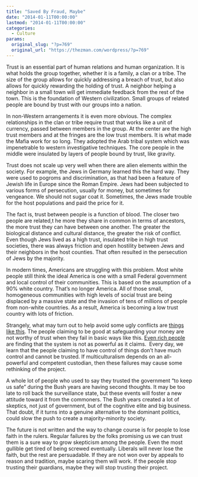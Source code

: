 ```yaml
---
title: "Saved By Fraud, Maybe"
date: "2014-01-11T00:00:00"
lastmod: "2014-01-11T00:00:00"
categories:
  - Culture
params:
  original_slug: "?p=769"
  original_url: "https://thezman.com/wordpress/?p=769"
---
```


Trust is an essential part of human relations and human organization. It
is what holds the group together, whether it is a family, a clan or a
tribe. The size of the group allows for quickly addressing a breach of
trust, but also allows for quickly rewarding the holding of trust. A
neighbor helping a neighbor in a small town will get immediate feedback
from the rest of the town. This is the foundation of Western
civilization. Small groups of related people are bound by trust with our
groups into a nation.

In non-Western arrangements it is even more obvious. The complex
relationships in the clan or tribe require trust that works like a unit
of currency, passed between members in the group. At the center are the
high trust members and at the fringes are the low trust members. It is
what made the Mafia work for so long. They adopted the Arab tribal
system which was impenetrable to western investigative techniques. The
core people in the middle were insulated by layers of people bound by
trust, like gravity.

Trust does not scale up very well when there are alien elements within
the society. For example, the Jews in Germany learned this the hard way.
They were used to pogroms and discrimination, as that had been a feature
of Jewish life in Europe since the Roman Empire. Jews had been subjected
to various forms of persecution, usually for money, but sometimes for
vengeance. We should not sugar coat it. Sometimes, the Jews made trouble
for the host populations and paid the price for it.

The fact is, trust between people is a function of blood. The closer two
people are related,t he more they share in common in terms of ancestors,
the more trust they can have between one another. The greater the
biological distance and cultural distance, the greater the risk of
conflict. Even though Jews lived as a high trust, insulated tribe in
high trust societies, there was always friction and open hostility
between Jews and their neighbors in the host counties. That often
resulted in the persecution of Jews by the majority.

In modern times, Americans are struggling with this problem. Most white
people still think the ideal America is one with a small Federal
government and local control of their communities. This is based on the
assumption of a 90% white country. That’s no longer America. All of
those small, homogeneous communities with high levels of social trust
are being displaced by a massive state and the invasion of tens of
millions of people from non-white countries. As a result, America is
becoming a low trust country with lots of friction.

Strangely, what may turn out to help avoid some ugly conflicts are
[things like
this](http://news.yahoo.com/target-says-data-breach-hit-70-mn-customers-150615694.html).
The people claiming to be good at safeguarding your money are not worthy
of trust when they fail in basic ways like this. [Even rich
people](http://news.cnet.com/8301-1009_3-57617075-83/credit-card-hackers-hit-neiman-marcus/)
are finding that the system is not as powerful as it claims.  Every day,
we learn that the people claiming to have control of things don’t have
much control and cannot be trusted. If multiculturalism depends on an
all-powerful and competent custodian, then these failures may cause some
rethinking of the project.

A whole lot of people who used to say they trusted the government “to
keep us safe” during the Bush years are having second thoughts. It may
be too late to roll back the surveillance state, but these events will
foster a new attitude toward it from the commoners. The Bush years
created a lot of skeptics, not just of government, but of the cognitive
elite and big business. That doubt, if it turns into a genuine
alternative to the dominant politics, could slow the push to create a
majority-minority society.

The future is not written and the way to change course is for people to
lose faith in the rulers. Regular failures by the folks promising us we
can trust them is a sure way to grow skepticism among the people. Even
the most gullible get tired of being screwed eventually. Liberals will
never lose the faith, but the rest are persuadable. If they are not won
over by appeals to reason and tradition, maybe scaring them will work.
If the people stop trusting their guardians, maybe they will stop
trusting their project.
